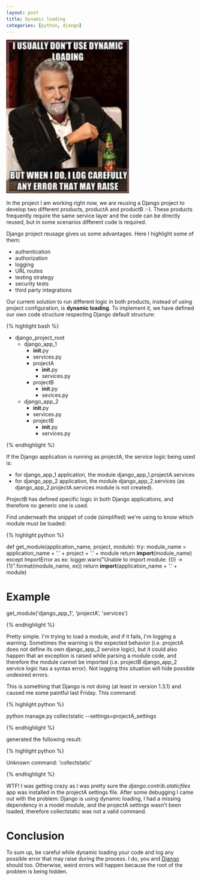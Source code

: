 ```yaml
---
layout: post
title: Dynamic loading
categories: [python, django]
---
```


![Dynamic loading](/gfx/posts/dynamic-loading/most-interesing-man.png)

In the project I am working right now, we are reusing a Django project to develop two different products, productA and productB :-). These products frequently require the same service layer and the code can be directly reused, but in some scenarios different code is required.

Django project reusage gives us some advantages. Here I highlight some of them:

* authentication
* authorization
* logging
* URL routes
* testing strategy
* security tests
* third party integrations

Our current solution to run different logic in both products, instead of using project configuration, is **dynamic loading**. To implement it, we have defined our own code structure respecting Django default structure:

{% highlight bash %}

- django_project_root
  - django_app_1
    - __init__.py
    - services.py
    - projectA
       - __init__.py
       - services.py
    - projectB
       - __init__.py
       - sevices.py
  - django_app_2
    - __init__.py
    - services.py
    - projectB
      - __init__.py
      - services.py

{% endhighlight %}

If the Django application is running as projectA, the service logic being used is:
- for django\_app\_1 application, the module django\_app\_1.projectA.services
- for django\_app\_2 application, the module django\_app\_2.services (as django\_app\_2.projectA.services module is not created).

ProjectB has defined specific logic in both Django applications, and therefore no generic one is used.

Find underneath the snippet of code (simplified) we're using to know which module must be loaded:

{% highlight python %}

def get_module(application_name, project, module):
    try:
        module_name = application_name + '.' + project + '.' + module
        return __import__(module_name)
    except ImportError as ex:
        logger.warn("Unable to import module: {0} -> {1}".format(module_name, ex))
        return __import__(application_name + '.' + module)

# Example

get_module('django_app_1', 'projectA', 'services')

{% endhighlight %}

Pretty simple. I'm trying to load a module, and if it fails, I'm logging a warning.
Sometimes the warning is the expected behavior (i.e. projectA does not define its own django\_app\_2 service logic), but it could also happen that an exception is raised while parsing a module code, and therefore the module cannot be imported (i.e. projectB django\_app\_2 service logic has a syntax error). Not logging this situation will hide possible undesired errors.

This is something that Django is not doing (at least in version 1.3.1) and caused me some paintful last Friday. This command:

{% highlight python %}

python manage.py collectstatic --settings=projectA_settings

{% endhighlight %}

generated the following result:

{% highlight python %}

Unknown command: 'collectstatic'

{% endhighlight %}

WTF! I was getting crazy as I was pretty sure the *django.contrib.staticfiles* app was installed in the projectA settings file. After some debugging I came out with the problem: Django is using dynamic loading, I had a missing dependency in a model module, and the projectA settings wasn't been loaded, therefore collectstatic was not a valid command.

# Conclusion

To sum up, be careful while dynamic loading your code and log any possible error that may raise during the process. I do, you and [Django](https://github.com/django/django/blob/master/django/utils/importlib.py) should too. Otherwise, weird errors will happen because the root of the problem is being hidden.

